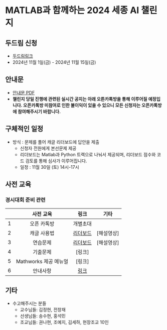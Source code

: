 # MATLAB과 함께하는 2024 세종 AI 챌린지

## 두드림 신청
- [두드림링크](https://do.sejong.ac.kr/ko/program/learn/view/3527)
- 2024년 11월 1일(금) - 2024년 11월 15일(금)

## 안내문
- [안내문 PDF](https://do.sejong.ac.kr/attachment/view/80252/AI%EC%B1%8C%EB%A6%B0%EC%A7%80_%EC%9B%B9%ED%8F%AC%EC%8A%A4%ED%84%B0+%EC%B5%9C%EC%A2%85%28%EA%B8%80%EC%9E%90%ED%82%A4%EC%9B%80%2C%EC%97%AC%EB%B0%B1%EC%A1%B0%EC%A0%95%29.png)
- **챌린지 당일 진행에 관련된 실시간 공지는 아래 오튼카톡방을 통해 이루어질 예정입니다. 오픈카톡방 미참여로 인한 불이익이 있을 수 있으니 모든 신청자는 오픈카톡방에 참여해주시기 바랍니다.**


## 구체적인 일정
- 방식 : 문제를 풀어 캐글 리더보드에 답안을 제출
  - 신청자 전원에게 본선문제 제공
  - 리더보드는 Matlab과 Python 트랙으로 나눠서 제공되며, 리더보드 점수와 코드 검토를 통해 심사가 이루어집니다.
  - 일정 : 11월 30일 (토) 14시-17시


## 사전 교육 
### 경시대회 준비 관련
| | 사전 교육 | 링크 | 기타 | 
|:--:|:--:|:--:|:--:|
| 1 | 오픈 카톡방  |  개별초대  |
| 2 | 캐글 사용법  |  [리더보드](https://www.kaggle.com/competitions/sejong-ai-challenge-sample-submission?rvi=1) | [해설영상]|
| 3 | 연습문제     |  [리더보드](https://www.kaggle.com/competitions/2024sejongaichallenge) | [해설영상] |
| 4 | 기출문제     | [링크]  |
| 5 | Mathworks 제공 메뉴얼 | [링크] | |
| 6| 안내사항 | [링크]() | |

## 기타
- 수고해주시는 분들
  - 교수님들: 김정현, 전창재
  - 선생님들: 송수현, 홍석민
  - 조교님들: 권나현, 조예지, 김세하, 현장조교 10인 
